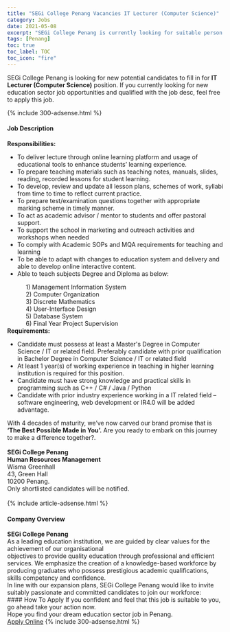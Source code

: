 ```yaml
---
title: "SEGi College Penang Vacancies IT Lecturer (Computer Science)" 
category: Jobs 
date: 2021-05-08 
excerpt: "SEGi College Penang is currently looking for suitable person to fill in the IT Lecturer (Computer Science) which positioned at Penang" 
tags: [Penang] 
toc: true 
toc_label: TOC 
toc_icon: "fire" 
--- 
```


<p>SEGi College Penang is looking for new potential candidates to fill in for <b>IT Lecturer (Computer Science)</b> position. If you currently looking for new education sector job opportunities and qualified with the job desc, feel free to apply this job.
</p>{% include 300-adsense.html %} 
<div><div><h4>Job Description</h4></div><div><div><span><div><div><div><strong>Responsibilities:</strong></div><ul><li>To deliver lecture through online learning platform and usage of educational tools to enhance students&#8217; learning experience.</li><li>To prepare teaching materials such as teaching notes, manuals, slides, reading, recorded lessons for student learning.</li><li>To develop, review and update all lesson plans, schemes of work, syllabi from time to time to reflect current practice.</li><li>To prepare test/examination questions together with appropriate marking scheme in timely manner.</li><li>To act as academic advisor / mentor to students and offer pastoral support.</li><li>To support the school in marketing and outreach activities and workshops when needed</li><li>To comply with Academic SOPs and MQA requirements for teaching and learning</li><li>To be able to adapt with changes to education system and delivery and able to develop online interactive content.</li><li>Able to teach subjects Degree and Diploma as below:</li></ul><div>&#160; &#160; &#160; &#160; &#160; &#160;1) Management Information System<br>&#160; &#160; &#160; &#160; &#160; &#160;2) Computer Organization<br>&#160; &#160; &#160; &#160; &#160; &#160;3) Discrete Mathematics<br>&#160; &#160; &#160; &#160; &#160; &#160;4) User-Interface Design<br>&#160; &#160; &#160; &#160; &#160; &#160;5) Database System<br>&#160; &#160; &#160; &#160; &#160; &#160;6) Final Year Project Supervision</div></div><div><strong>Requirements:</strong></div><ul><li>Candidate must possess at least a Master's Degree in Computer Science / IT or related field. Preferably candidate with prior qualification in Bachelor Degree in Computer Science / IT or related field</li><li>At least 1 year(s) of working experience in teaching in higher learning institution is required for this position.</li><li>Candidate must have strong knowledge and practical skills in programming such as C++ / C# / Java / Python</li><li>Candidate with prior industry experience working in a IT related field &#8211; software engineering, web development or IR4.0 will be added advantage.</li></ul><div><div>With 4 decades of maturity, we&#8217;ve now carved our brand promise that is <strong>&#8216;The Best Possible Made in You&#8217;.</strong> Are you ready to embark on this journey to make a difference together?.<br>&#160;&#160;&#160;&#160;&#160;&#160;&#160;<br><strong>SEGi College Penang</strong><br><strong>Human Resources Management&#160;</strong><br>Wisma Greenhall<br>43, Green Hall<br>10200 Penang.</div><div>Only shortlisted candidates will be notified.<br>&#160;</div></div></div></span></div></div></div> 
{% include article-adsense.html %} 
<div><div><h4>Company Overview</h4></div><div><div><span><div><div>
<div>
<strong>SEGi College Penang </strong></div>
<div>
		As a leading education institution, we are guided by clear values for the achievement of our organisational</div>
<div>
		objectives to provide quality education through professional and efficient services. We emphasize the creation of a knowledge-based workforce by producing graduates who possess prestigious academic qualifications, skills competency and confidence.</div>
<div>
		In line with our expansion plans, SEGi College Penang would like to invite suitably passionate and committed candidates to join our workforce:</div>
</div></div></span></div></div></div> 
#### How To Apply 
If you confident and feel that this job is suitable to you, go ahead take your action now. <br/> 
Hope you find your dream education sector job in Penang. <br/> 
<a href="https://www.jobstreet.com.my/en/job/it-lecturer-computer-science-4545009?jobId=jobstreet-my-job-4545009" class="btn btn--info" target="_blank" rel="nofollow noopenner">Apply Online</a> 
{% include 300-adsense.html %} 